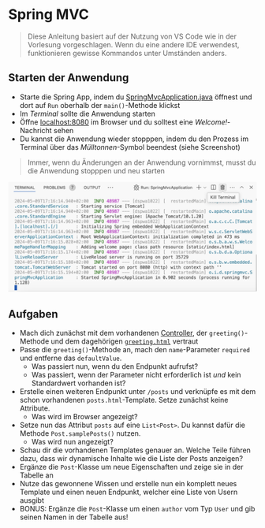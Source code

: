 # Spring MVC

> Diese Anleitung basiert auf der Nutzung von VS Code wie in der Vorlesung vorgeschlagen. Wenn du eine andere IDE verwendest, funktionieren gewisse Kommandos unter Umständen anders.

## Starten der Anwendung

- Starte die Spring App, indem du [SpringMvcApplication.java](./SpringMvcApplication.java) öffnest und dort auf `Run` oberhalb der `main()`-Methode klickst
- Im _Terminal_ sollte die Anwendung starten
- Öffne [localhost:8080](http://localhost:8080) im Browser und du solltest eine _Welcome!_-Nachricht sehen
- Du kannst die Anwendung wieder stopppen, indem du den Prozess im Terminal über das _Mülltonnen_-Symbol beendest (siehe Screenshot)

> Immer, wenn du Änderungen an der Anwendung vornimmst, musst du die Anwendung stopppen und neu starten

![Beenden der Spring App im Terminal](../../../../../../docs/images/spring-console-stop-app.png)

## Aufgaben

- Mach dich zunächst mit dem vorhandenen [Controller](./GreetingController.java), der `greeting()`-Methode und dem dagehörigen [`greeting.html`](../../../../../resources/templates/greeting.html) vertraut
- Passe die `greeting()`-Methode an, mach den `name`-Parameter `required` und entferne das `defaultValue`.
  - Was passiert nun, wenn du den Endpunkt aufrufst?
  - Was passiert, wenn der Parameter nicht erforderlich ist _und_ kein Standardwert vorhanden ist?
- Erstelle einen weiteren Endpunkt unter `/posts` und verknüpfe es mit dem schon vorhandenen `posts.html`-Template. Setze zunächst keine Attribute.
  - Was wird im Browser angezeigt?
- Setze nun das Attribut `posts` auf eine `List<Post>`. Du kannst dafür die Methode `Post.samplePosts()` nutzen.
  - Was wird nun angezeigt?
- Schau dir die vorhandenen Templates genauer an. Welche Teile führen dazu, dass wir dynamische Inhalte wie die Liste der Posts anzeigen?
- Ergänze die `Post`-Klasse um neue Eigenschaften und zeige sie in der Tabelle an
- Nutze das gewonnene Wissen und erstelle nun ein komplett neues Template und einen neuen Endpunkt, welcher eine Liste von Usern ausgibt
- BONUS: Ergänze die `Post`-Klasse um einen `author` vom Typ `User` und gib seinen Namen in der Tabelle aus!
